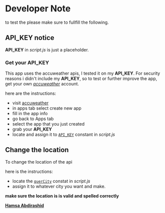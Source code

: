 # Developer Note

to test the please make sure to fullfill the following.

## API_KEY notice

**API_KEY** in _script.js_ is just a placeholder.

### Get your API_KEY

This app uses the accuweather apis, I tested it on my **API_KEY**.
For security reasons i didn't include my **API_KEY**, so to test or
further improve the app, get your own _[accuweather](https://https://developer.accuweather.com/)_ account.

here are the instructions:

-   visit [accuweather](https://https://developer.accuweather.com/ 'accuweather developers sections')
-   in apps tab select create new app
-   fill in the app info
-   go back to Apps tab
-   select the app that you just created
-   grab your **API_KEY**
-   locate and assign it to [`API_KEY`](# 'line 54') constant in _script.js_

## Change the location

To change the location of the api

here is the instructions:

-   locate the [`querCity`](# 'line 55') constat in _script.js_
-   assign it to whatever city you want and make.

**make sure the location is is valid and spelled correctly**

**[Hamsa Abdirashid](https://github.com/hamzaabde)**
